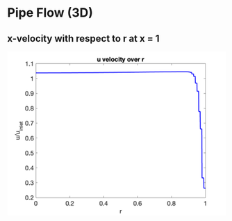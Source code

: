 # Pipe Flow (3D)

## x-velocity with respect to r at x = 1

![x=1 Velocity Profile](velocity_profile.png)
